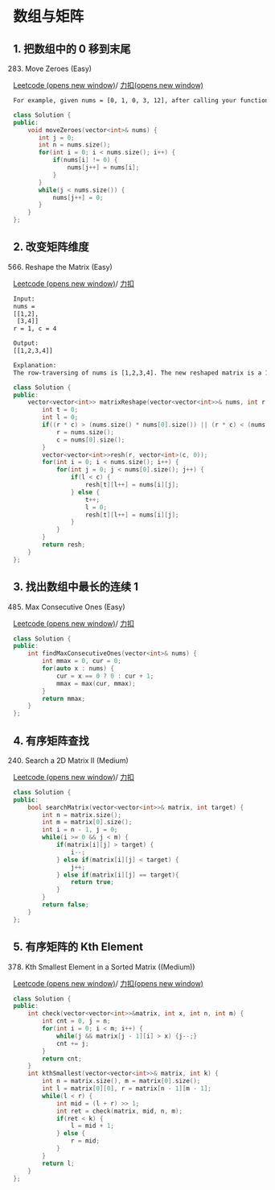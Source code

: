 # 数组与矩阵

## 1. 把数组中的 0 移到末尾

283. Move Zeroes (Easy)

[Leetcode (opens new window)](https://leetcode.com/problems/move-zeroes/description/)/ [力扣(opens new window)](https://leetcode-cn.com/problems/move-zeroes/description/)

```html
For example, given nums = [0, 1, 0, 3, 12], after calling your function, nums should be [1, 3, 12, 0, 0].
```

```cpp
class Solution {
public:
    void moveZeroes(vector<int>& nums) {
       int j = 0;
       int n = nums.size();
       for(int i = 0; i < nums.size(); i++) {
           if(nums[i] != 0) {
               nums[j++] = nums[i];
           }
       } 
       while(j < nums.size()) {
           nums[j++] = 0;
       }
    }
};
```

## 2. 改变矩阵维度

566. Reshape the Matrix (Easy)

[Leetcode (opens new window)](https://leetcode.com/problems/reshape-the-matrix/description/)/ [力扣](https://leetcode-cn.com/problems/reshape-the-matrix/description/)

```html
Input:
nums =
[[1,2],
 [3,4]]
r = 1, c = 4

Output:
[[1,2,3,4]]

Explanation:
The row-traversing of nums is [1,2,3,4]. The new reshaped matrix is a 1 * 4 matrix, fill it row by row by using the previous list.
```

```cpp
class Solution {
public:
    vector<vector<int>> matrixReshape(vector<vector<int>>& nums, int r, int c) {
        int t = 0;
        int l = 0;
        if((r * c) > (nums.size() * nums[0].size()) || (r * c) < (nums.size() * nums[0].size())) {
            r = nums.size();
            c = nums[0].size();
        }
        vector<vector<int>>resh(r, vector<int>(c, 0));
        for(int i = 0; i < nums.size(); i++) {
            for(int j = 0; j < nums[0].size(); j++) {
                if(l < c) {
                    resh[t][l++] = nums[i][j];
                } else {
                    t++;
                    l = 0;
                    resh[t][l++] = nums[i][j];
                }
            }
        }
        return resh;
    }
};
```

## 3. 找出数组中最长的连续 1

485. Max Consecutive Ones (Easy)

[Leetcode (opens new window)](https://leetcode.com/problems/max-consecutive-ones/description/)/ [力扣](https://leetcode-cn.com/problems/max-consecutive-ones/description/)

```cpp
class Solution {
public:
    int findMaxConsecutiveOnes(vector<int>& nums) {
        int mmax = 0, cur = 0;
        for(auto x : nums) {
            cur = x == 0 ? 0 : cur + 1;
            mmax = max(cur, mmax);
        }
        return mmax;
    }
};
```

## 4. 有序矩阵查找

240. Search a 2D Matrix II (Medium)

[Leetcode (opens new window)](https://leetcode.com/problems/search-a-2d-matrix-ii/description/)/ [力扣](https://leetcode-cn.com/problems/search-a-2d-matrix-ii/description/)

```cpp
class Solution {
public:
    bool searchMatrix(vector<vector<int>>& matrix, int target) {
        int n = matrix.size();
        int m = matrix[0].size();
        int i = n - 1, j = 0;
        while(i >= 0 && j < m) {
            if(matrix[i][j] > target) {
                i--;
            } else if(matrix[i][j] < target) {
                j++;
            } else if(matrix[i][j] == target){
                return true;
            }
        }
        return false;
    }
};
```

## 5. 有序矩阵的 Kth Element

378. Kth Smallest Element in a Sorted Matrix ((Medium))

[Leetcode (opens new window)](https://leetcode.com/problems/kth-smallest-element-in-a-sorted-matrix/description/)/ [力扣(opens new window)](https://leetcode-cn.com/problems/kth-smallest-element-in-a-sorted-matrix/description/)

```cpp
class Solution {
public:
    int check(vector<vector<int>>&matrix, int x, int n, int m) {
        int cnt = 0, j = n;
        for(int i = 0; i < m; i++) {
            while(j && matrix[j - 1][i] > x) {j--;}
            cnt += j;
        }
        return cnt;
    }
    int kthSmallest(vector<vector<int>>& matrix, int k) {
        int n = matrix.size(), m = matrix[0].size();
        int l = matrix[0][0], r = matrix[n - 1][m - 1];
        while(l < r) {
            int mid = (l + r) >> 1;
            int ret = check(matrix, mid, n, m);
            if(ret < k) {
                l = mid + 1;
            } else {
                r = mid;
            }
        }
        return l;
    }
};
```

